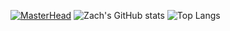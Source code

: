 <!--
**ZachWeller/ZachWeller** is a ✨ _special_ ✨ repository because its `README.md` (this file) appears on your GitHub profile.

Here are some ideas to get you started:

- 🔭 I’m currently working on ...
- 🌱 I’m currently learning ...
- 👯 I’m looking to collaborate on ...
- 🤔 I’m looking for help with ...
- 💬 Ask me about ...
- 📫 How to reach me: ...
- 😄 Pronouns: ...
- ⚡ Fun fact: ...
-->
[![MasterHead](https://github.com/ZachWeller/ZachWeller/assets/112107584/020b64f1-4b4d-48dd-b1af-f5e18e639e3c)](https://github.com/ZachWeller)
![Zach's GitHub stats](https://github-readme-stats.vercel.app/api?username=ZachWeller&show_icons=true&hide=stars&theme=transparent)
![Top Langs](https://github-readme-stats.vercel.app/api/top-langs/?username=ZachWeller&size_weight=0.5&count_weight=0.5&hide=GDscript&theme=transparent)
